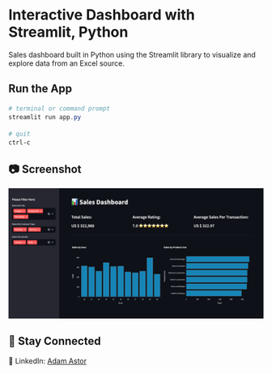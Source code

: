 # Interactive Dashboard with Streamlit, Python
Sales dashboard built in Python using the Streamlit library to visualize and explore data from an Excel source.

## Run the App
```Powershell
# terminal or command prompt
streamlit run app.py

# quit
ctrl-c
```

## :camera: Screenshot
![](https://github.com/adamastor1/Supermarket-Dashboard/blob/main/dashboard_screenshot1.png)

## 🤝 Stay Connected
:briefcase: LinkedIn: [Adam Astor](https://www.linkedin.com/in/adamastor/)
